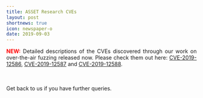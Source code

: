 ```yaml
---
title: ASSET Research CVEs
layout: post
shortnews: true
icon: newspaper-o
date: 2019-09-03
---
```

<p style="text-align:justify">
<font color="red"><b>NEW:</b></font>
Detailed descriptions of the CVEs discovered through our work on over-the-air fuzzing released now. Please 
check them out here: 
<a href="https://matheus-garbelini.github.io/home/post/esp32-esp8266-eap-crash/">CVE-2019-12586</a>,  
<a href="https://matheus-garbelini.github.io/home/post/zero-pmk-installation/">CVE-2019-12587</a> and   
<a href="https://matheus-garbelini.github.io/home/post/esp8266-beacon-frame-crash/">CVE-2019-12588</a>.  
</p>

<br>
<br>
Get back to us if you have further queries. 

